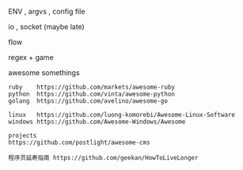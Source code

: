 ENV , argvs , config file

io , socket (maybe late)

flow

regex + game

awesome somethings

    ruby    https://github.com/markets/awesome-ruby
    python  https://github.com/vinta/awesome-python
    golang  https://github.com/avelino/awesome-go
    
    linux   https://github.com/luong-komorebi/Awesome-Linux-Software
    windows https://github.com/Awesome-Windows/Awesome

    projects
    https://github.com/postlight/awesome-cms

    程序员延寿指南 https://github.com/geekan/HowToLiveLonger
